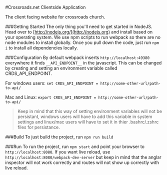 #Crossroads.net Clientside Application

The client facing website for crossroads church. 

###Getting Started 
The only thing you'll need to get started in NodeJS. Head over to [http://nodejs.org/](http://nodejs.org) and install based on your operating system. We use npm scripts to run webpack so there are no node modules to install globally. Once you pull down the code, just run `npm i` to install all dependencies locally. 

###Configuration
By default webpack inserts `http://localhost:49380` everywhere it finds `__API_ENDPOINT__` in the javascript. This can be changed by creating and setting an environment variable called CRDS_API_ENDPOINT. 

For windows users:
``` set CRDS_API_ENDPOINT = http://some-other-url/path-to-api/ ```

Mac and Linux:
``` export CRDS_API_ENDPOINT = http://some-other-url/path-to-api/ ```

>Keep in mind that this way of setting environment variables will not be persistant, windows users will have to add this variable in system settings and linux/mac users will have to set it in thier .bashrc/.zshrc files for persistance. 

###Build
To just build the project, run `npm run build`

###Run
To run the project, run `npm start` and point your browser to `http://localhost:8080`. If you want live reload, use `http://localhost:8080/webpack-dev-server` but keep in mind that the anglar inspector will not work correctly and routes will not show up correctly with live reload. 

